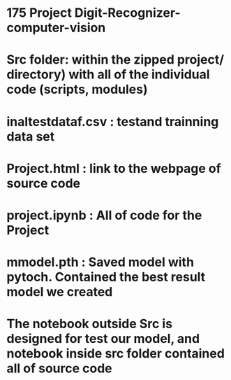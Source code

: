 # 175 Project Digit-Recognizer-computer-vision
# Src folder: within the zipped project/ directory) with all of the individual code (scripts, modules)
# inaltestdataf.csv : testand trainning data set
# Project.html : link to the webpage of source code
# project.ipynb : All of code for the Project
# mmodel.pth : Saved model with pytoch. Contained the best result model we created
# The notebook outside Src is designed for test our model, and notebook inside src folder contained all of source code
